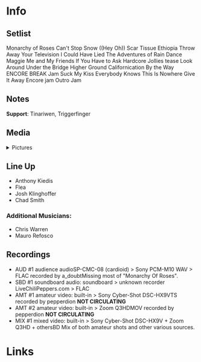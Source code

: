 # Info

## Setlist

Monarchy of Roses
Can't Stop
Snow ((Hey Oh))
Scar Tissue
Ethiopia
Throw Away Your Television
I Could Have Lied
The Adventures of Rain Dance Maggie
Me and My Friends
If You Have to Ask
Hardcore Jollies tease
Look Around
Under the Bridge
Higher Ground
Californication
By the Way
ENCORE BREAK
Jam
Suck My Kiss
Everybody Knows This Is Nowhere
Give It Away
Encore jam
Outro Jam

## Notes

**Support**: Tinariwen, Triggerfinger

## Media 

<details>
  <summary>Pictures</summary>
  <!--<img alt="Setlist" title="Setlist" src="_.jpg" height="200" />
  <img alt="Flyer" title="Flyer" src="_.jpg" height="200" />-->
</details>

## Line Up

* Anthony Kiedis
* Flea
* Josh Klinghoffer
* Chad Smith

### Additional Musicians:

* Chris Warren  
* Mauro Refosco

## Recordings

* AUD #1 audience audioSP-CMC-08 (cardioid) > Sony PCM-M10 WAV > FLAC recorded by a_doubtMissing most of "Monarchy Of Roses".  
* SBD #1 soundboard audio: soundboard > unknown recorder LiveChiliPeppers.com > FLAC
* AMT #1 amateur video: built-in > Sony Cyber-Shot DSC-HX9VTS recorded by pepperdion **NOT CIRCULATING**
* AMT #2 amateur video: built-in > Zoom Q3HDMOV recorded by pepperdion **NOT CIRCULATING**
* MIX #1 mixed video: built-in > Sony Cyber-Shot DSC-HX9V + Zoom Q3HD + othersBD Mix of both amateur shots and other various sources.

# Links